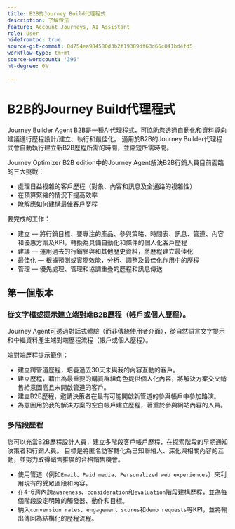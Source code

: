 ```yaml
---
title: B2B的Journey Build代理程式
description: 了解做法
feature: Account Journeys, AI Assistant
role: User
hidefromtoc: true
source-git-commit: 0d754ea984580d3b2f19389df63d66c041bd4fd5
workflow-type: tm+mt
source-wordcount: '396'
ht-degree: 0%

---
```


# B2B的Journey Build代理程式

Journey Builder Agent B2B是一種AI代理程式，可協助您透過自動化和資料導向建議進行歷程設計/建立、執行和最佳化。 適用於B2B的Journey Builder代理程式會自動執行建立新B2B歷程所需的時間，並縮短所需時間。

Journey Optimizer B2B edition中的Journey Agent解決B2B行銷人員目前面臨的三大挑戰：

* 處理日益複雜的客戶歷程（對象、內容和訊息及全通路的複雜性）
* 在預算緊縮的情況下提高效率
* 瞭解應如何建構最佳客戶歷程

要完成的工作：

* 建立 — 將行銷目標、要專注的產品、參與策略、時間表、訊息、管道、內容和優惠方案及KPI，轉換為具備自動化和條件的個人化客戶歷程
* 建議 — 運用過去的行銷參與和其他歷史資料，將歷程建立最佳化
* 最佳化 — 根據預測或實際效能，分析、調整及最佳化作用中的歷程
* 管理 — 優先處理、管理和協調重疊的歷程和訊息傳送

## 第一個版本

### 從文字檔或提示建立端對端B2B歷程（帳戶或個人歷程）。

Journey Agent可透過對話式體驗（而非傳統使用者介面），從自然語言文字提示和中繼資料產生端對端歷程流程（帳戶或個人歷程）。

端對端歷程提示範例：

* 建立跨管道歷程，培養過去30天未與我的內容互動的客戶。
* 建立歷程，藉由為最重要的購買群組角色提供個人化內容，將解決方案交叉銷售給意圖高且未開啟管道的客戶。
* 建立B2B歷程，邀請決策者在最有可能開啟新管道的參與帳戶中參加路演。
* 為意圖用於我的解決方案的空白帳戶建立歷程，著重於參與網站內容的人員。

### 多階段歷程

您可以充當B2B歷程設計人員，建立多階段客戶帳戶歷程，在探索階段的早期通知決策者和行銷人員。
目標是將匿名訪客轉化為已知聯絡人、深化與相關內容的互動，並努力取得銷售推廣的合格銷售機會。

* 使用管道（例如`Email`、`Paid media`、`Personalized web experiences`）來利用現有的受眾區段和內容。
* 在4-6週內跨`awareness`、`consideration`和`evaluation`階段建構歷程，並為每個階段設定明確的觸發器、動作和目標。
* 納入`conversion rates`、`engagement scores`和`demo requests`等KPI，並將輸出傳回為結構化的歷程流程。
